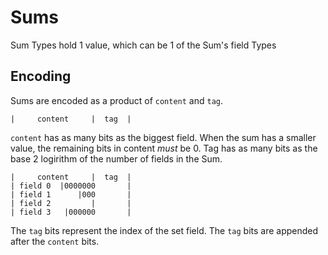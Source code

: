 # Sums

Sum Types hold 1 value, which can be 1 of the Sum's field Types

## Encoding
Sums are encoded as a product of `content` and `tag`.
```
|     content     |  tag  |
```

`content` has as many bits as the biggest field.
When the sum has a smaller value, the remaining bits in content *must* be 0.
Tag has as many bits as the base 2 logirithm of the number of fields in the Sum.

```
|     content     |  tag  |
| field 0  |0000000       |
| field 1      |000       |
| field 2         |       |
| field 3   |000000       |
```

The `tag` bits represent the index of the set field.
The `tag` bits are appended after the `content` bits.
